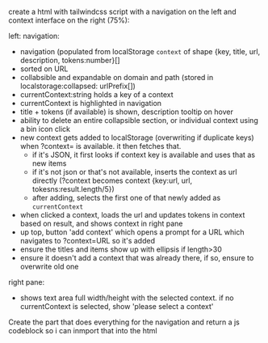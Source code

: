 create a html with tailwindcss script with a navigation on the left and context interface on the right (75%):

left: navigation:

- navigation (populated from localStorage `context` of shape {key, title, url, description, tokens:number}[]
- sorted on URL
- collabsible and expandable on domain and path (stored in localstorage:collapsed: urlPrefix[])
- currentContext:string holds a key of a context
- currentContext is highlighted in navigation
- title + tokens (if available) is shown, description tooltip on hover
- ability to delete an entire collapsible section, or individual context using a bin icon click
- new context gets added to localStorage (overwriting if duplicate keys) when ?context= is available. it then fetches that.
  - if it's JSON, it first looks if context key is available and uses that as new items
  - if it's not json or that's not available, inserts the context as url directly (?context becomes context {key:url, url, tokesns:result.length/5})
  - after adding, selects the first one of that newly added as `currentContext`
- when clicked a context, loads the url and updates tokens in context based on result, and shows context in right pane
- up top, button 'add context' which opens a prompt for a URL which navigates to ?context=URL so it's added
- ensure the titles and items show up with ellipsis if length>30
- ensure it doesn't add a context that was already there, if so, ensure to overwrite old one

right pane:

- shows text area full width/height with the selected context. if no currentContext is selected, show 'please select a context'

Create the part that does everything for the navigation and return a js codeblock so i can inmport that into the html
